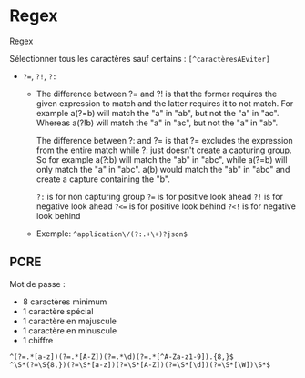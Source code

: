 # Regex

[Regex](https://regex101.com/)

Sélectionner tous les caractères sauf certains : `[^caractèresAEviter]`

* `?=`, `?!`, `?:`
    * The difference between ?= and ?! is that the former requires the given expression to match and the latter requires it to not match. For example a(?=b) will match the "a" in "ab", but not the "a" in "ac". Whereas a(?!b) will match the "a" in "ac", but not the "a" in "ab".

        The difference between ?: and ?= is that ?= excludes the expression from the entire match while ?: just doesn't create a capturing group. So for example a(?:b) will match the "ab" in "abc", while a(?=b) will only match the "a" in "abc". a(b) would match the "ab" in "abc" and create a capture containing the "b".

        `?:`  is for non capturing group
        `?=`  is for positive look ahead
        `?!`  is for negative look ahead
        `?<=` is for positive look behind
        `?<!` is for negative look behind
    * Exemple: `^application\/(?:.+\+)?json$`

## PCRE

Mot de passe :

- 8 caractères minimum
- 1 caractère spécial
- 1 caractère en majuscule
- 1 caractère en minuscule
- 1 chiffre

```
^(?=.*[a-z])(?=.*[A-Z])(?=.*\d)(?=.*[^A-Za-z1-9]).{8,}$
^\S*(?=\S{8,})(?=\S*[a-z])(?=\S*[A-Z])(?=\S*[\d])(?=\S*[\W])\S*$
```